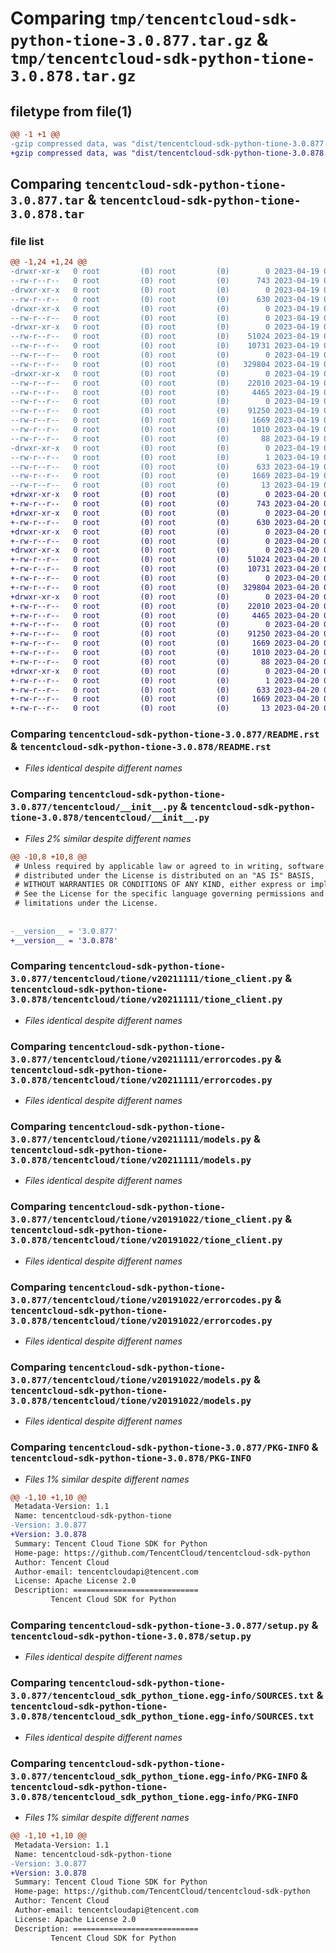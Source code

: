 # Comparing `tmp/tencentcloud-sdk-python-tione-3.0.877.tar.gz` & `tmp/tencentcloud-sdk-python-tione-3.0.878.tar.gz`

## filetype from file(1)

```diff
@@ -1 +1 @@
-gzip compressed data, was "dist/tencentcloud-sdk-python-tione-3.0.877.tar", last modified: Wed Apr 19 09:39:14 2023, max compression
+gzip compressed data, was "dist/tencentcloud-sdk-python-tione-3.0.878.tar", last modified: Thu Apr 20 00:53:33 2023, max compression
```

## Comparing `tencentcloud-sdk-python-tione-3.0.877.tar` & `tencentcloud-sdk-python-tione-3.0.878.tar`

### file list

```diff
@@ -1,24 +1,24 @@
-drwxr-xr-x   0 root         (0) root         (0)        0 2023-04-19 09:39:14.000000 tencentcloud-sdk-python-tione-3.0.877/
--rw-r--r--   0 root         (0) root         (0)      743 2023-04-19 09:39:14.000000 tencentcloud-sdk-python-tione-3.0.877/README.rst
-drwxr-xr-x   0 root         (0) root         (0)        0 2023-04-19 09:39:14.000000 tencentcloud-sdk-python-tione-3.0.877/tencentcloud/
--rw-r--r--   0 root         (0) root         (0)      630 2023-04-19 09:39:14.000000 tencentcloud-sdk-python-tione-3.0.877/tencentcloud/__init__.py
-drwxr-xr-x   0 root         (0) root         (0)        0 2023-04-19 09:39:14.000000 tencentcloud-sdk-python-tione-3.0.877/tencentcloud/tione/
--rw-r--r--   0 root         (0) root         (0)        0 2023-04-19 09:39:14.000000 tencentcloud-sdk-python-tione-3.0.877/tencentcloud/tione/__init__.py
-drwxr-xr-x   0 root         (0) root         (0)        0 2023-04-19 09:39:14.000000 tencentcloud-sdk-python-tione-3.0.877/tencentcloud/tione/v20211111/
--rw-r--r--   0 root         (0) root         (0)    51024 2023-04-19 09:39:14.000000 tencentcloud-sdk-python-tione-3.0.877/tencentcloud/tione/v20211111/tione_client.py
--rw-r--r--   0 root         (0) root         (0)    10731 2023-04-19 09:39:14.000000 tencentcloud-sdk-python-tione-3.0.877/tencentcloud/tione/v20211111/errorcodes.py
--rw-r--r--   0 root         (0) root         (0)        0 2023-04-19 09:39:14.000000 tencentcloud-sdk-python-tione-3.0.877/tencentcloud/tione/v20211111/__init__.py
--rw-r--r--   0 root         (0) root         (0)   329804 2023-04-19 09:39:14.000000 tencentcloud-sdk-python-tione-3.0.877/tencentcloud/tione/v20211111/models.py
-drwxr-xr-x   0 root         (0) root         (0)        0 2023-04-19 09:39:14.000000 tencentcloud-sdk-python-tione-3.0.877/tencentcloud/tione/v20191022/
--rw-r--r--   0 root         (0) root         (0)    22010 2023-04-19 09:39:14.000000 tencentcloud-sdk-python-tione-3.0.877/tencentcloud/tione/v20191022/tione_client.py
--rw-r--r--   0 root         (0) root         (0)     4465 2023-04-19 09:39:14.000000 tencentcloud-sdk-python-tione-3.0.877/tencentcloud/tione/v20191022/errorcodes.py
--rw-r--r--   0 root         (0) root         (0)        0 2023-04-19 09:39:14.000000 tencentcloud-sdk-python-tione-3.0.877/tencentcloud/tione/v20191022/__init__.py
--rw-r--r--   0 root         (0) root         (0)    91250 2023-04-19 09:39:14.000000 tencentcloud-sdk-python-tione-3.0.877/tencentcloud/tione/v20191022/models.py
--rw-r--r--   0 root         (0) root         (0)     1669 2023-04-19 09:39:14.000000 tencentcloud-sdk-python-tione-3.0.877/PKG-INFO
--rw-r--r--   0 root         (0) root         (0)     1010 2023-04-19 09:39:14.000000 tencentcloud-sdk-python-tione-3.0.877/setup.py
--rw-r--r--   0 root         (0) root         (0)       88 2023-04-19 09:39:14.000000 tencentcloud-sdk-python-tione-3.0.877/setup.cfg
-drwxr-xr-x   0 root         (0) root         (0)        0 2023-04-19 09:39:14.000000 tencentcloud-sdk-python-tione-3.0.877/tencentcloud_sdk_python_tione.egg-info/
--rw-r--r--   0 root         (0) root         (0)        1 2023-04-19 09:39:14.000000 tencentcloud-sdk-python-tione-3.0.877/tencentcloud_sdk_python_tione.egg-info/dependency_links.txt
--rw-r--r--   0 root         (0) root         (0)      633 2023-04-19 09:39:14.000000 tencentcloud-sdk-python-tione-3.0.877/tencentcloud_sdk_python_tione.egg-info/SOURCES.txt
--rw-r--r--   0 root         (0) root         (0)     1669 2023-04-19 09:39:14.000000 tencentcloud-sdk-python-tione-3.0.877/tencentcloud_sdk_python_tione.egg-info/PKG-INFO
--rw-r--r--   0 root         (0) root         (0)       13 2023-04-19 09:39:14.000000 tencentcloud-sdk-python-tione-3.0.877/tencentcloud_sdk_python_tione.egg-info/top_level.txt
+drwxr-xr-x   0 root         (0) root         (0)        0 2023-04-20 00:53:33.000000 tencentcloud-sdk-python-tione-3.0.878/
+-rw-r--r--   0 root         (0) root         (0)      743 2023-04-20 00:53:33.000000 tencentcloud-sdk-python-tione-3.0.878/README.rst
+drwxr-xr-x   0 root         (0) root         (0)        0 2023-04-20 00:53:33.000000 tencentcloud-sdk-python-tione-3.0.878/tencentcloud/
+-rw-r--r--   0 root         (0) root         (0)      630 2023-04-20 00:53:33.000000 tencentcloud-sdk-python-tione-3.0.878/tencentcloud/__init__.py
+drwxr-xr-x   0 root         (0) root         (0)        0 2023-04-20 00:53:33.000000 tencentcloud-sdk-python-tione-3.0.878/tencentcloud/tione/
+-rw-r--r--   0 root         (0) root         (0)        0 2023-04-20 00:53:33.000000 tencentcloud-sdk-python-tione-3.0.878/tencentcloud/tione/__init__.py
+drwxr-xr-x   0 root         (0) root         (0)        0 2023-04-20 00:53:33.000000 tencentcloud-sdk-python-tione-3.0.878/tencentcloud/tione/v20211111/
+-rw-r--r--   0 root         (0) root         (0)    51024 2023-04-20 00:53:33.000000 tencentcloud-sdk-python-tione-3.0.878/tencentcloud/tione/v20211111/tione_client.py
+-rw-r--r--   0 root         (0) root         (0)    10731 2023-04-20 00:53:33.000000 tencentcloud-sdk-python-tione-3.0.878/tencentcloud/tione/v20211111/errorcodes.py
+-rw-r--r--   0 root         (0) root         (0)        0 2023-04-20 00:53:33.000000 tencentcloud-sdk-python-tione-3.0.878/tencentcloud/tione/v20211111/__init__.py
+-rw-r--r--   0 root         (0) root         (0)   329804 2023-04-20 00:53:33.000000 tencentcloud-sdk-python-tione-3.0.878/tencentcloud/tione/v20211111/models.py
+drwxr-xr-x   0 root         (0) root         (0)        0 2023-04-20 00:53:33.000000 tencentcloud-sdk-python-tione-3.0.878/tencentcloud/tione/v20191022/
+-rw-r--r--   0 root         (0) root         (0)    22010 2023-04-20 00:53:33.000000 tencentcloud-sdk-python-tione-3.0.878/tencentcloud/tione/v20191022/tione_client.py
+-rw-r--r--   0 root         (0) root         (0)     4465 2023-04-20 00:53:33.000000 tencentcloud-sdk-python-tione-3.0.878/tencentcloud/tione/v20191022/errorcodes.py
+-rw-r--r--   0 root         (0) root         (0)        0 2023-04-20 00:53:33.000000 tencentcloud-sdk-python-tione-3.0.878/tencentcloud/tione/v20191022/__init__.py
+-rw-r--r--   0 root         (0) root         (0)    91250 2023-04-20 00:53:33.000000 tencentcloud-sdk-python-tione-3.0.878/tencentcloud/tione/v20191022/models.py
+-rw-r--r--   0 root         (0) root         (0)     1669 2023-04-20 00:53:33.000000 tencentcloud-sdk-python-tione-3.0.878/PKG-INFO
+-rw-r--r--   0 root         (0) root         (0)     1010 2023-04-20 00:53:33.000000 tencentcloud-sdk-python-tione-3.0.878/setup.py
+-rw-r--r--   0 root         (0) root         (0)       88 2023-04-20 00:53:33.000000 tencentcloud-sdk-python-tione-3.0.878/setup.cfg
+drwxr-xr-x   0 root         (0) root         (0)        0 2023-04-20 00:53:33.000000 tencentcloud-sdk-python-tione-3.0.878/tencentcloud_sdk_python_tione.egg-info/
+-rw-r--r--   0 root         (0) root         (0)        1 2023-04-20 00:53:33.000000 tencentcloud-sdk-python-tione-3.0.878/tencentcloud_sdk_python_tione.egg-info/dependency_links.txt
+-rw-r--r--   0 root         (0) root         (0)      633 2023-04-20 00:53:33.000000 tencentcloud-sdk-python-tione-3.0.878/tencentcloud_sdk_python_tione.egg-info/SOURCES.txt
+-rw-r--r--   0 root         (0) root         (0)     1669 2023-04-20 00:53:33.000000 tencentcloud-sdk-python-tione-3.0.878/tencentcloud_sdk_python_tione.egg-info/PKG-INFO
+-rw-r--r--   0 root         (0) root         (0)       13 2023-04-20 00:53:33.000000 tencentcloud-sdk-python-tione-3.0.878/tencentcloud_sdk_python_tione.egg-info/top_level.txt
```

### Comparing `tencentcloud-sdk-python-tione-3.0.877/README.rst` & `tencentcloud-sdk-python-tione-3.0.878/README.rst`

 * *Files identical despite different names*

### Comparing `tencentcloud-sdk-python-tione-3.0.877/tencentcloud/__init__.py` & `tencentcloud-sdk-python-tione-3.0.878/tencentcloud/__init__.py`

 * *Files 2% similar despite different names*

```diff
@@ -10,8 +10,8 @@
 # Unless required by applicable law or agreed to in writing, software
 # distributed under the License is distributed on an "AS IS" BASIS,
 # WITHOUT WARRANTIES OR CONDITIONS OF ANY KIND, either express or implied.
 # See the License for the specific language governing permissions and
 # limitations under the License.
 
 
-__version__ = '3.0.877'
+__version__ = '3.0.878'
```

### Comparing `tencentcloud-sdk-python-tione-3.0.877/tencentcloud/tione/v20211111/tione_client.py` & `tencentcloud-sdk-python-tione-3.0.878/tencentcloud/tione/v20211111/tione_client.py`

 * *Files identical despite different names*

### Comparing `tencentcloud-sdk-python-tione-3.0.877/tencentcloud/tione/v20211111/errorcodes.py` & `tencentcloud-sdk-python-tione-3.0.878/tencentcloud/tione/v20211111/errorcodes.py`

 * *Files identical despite different names*

### Comparing `tencentcloud-sdk-python-tione-3.0.877/tencentcloud/tione/v20211111/models.py` & `tencentcloud-sdk-python-tione-3.0.878/tencentcloud/tione/v20211111/models.py`

 * *Files identical despite different names*

### Comparing `tencentcloud-sdk-python-tione-3.0.877/tencentcloud/tione/v20191022/tione_client.py` & `tencentcloud-sdk-python-tione-3.0.878/tencentcloud/tione/v20191022/tione_client.py`

 * *Files identical despite different names*

### Comparing `tencentcloud-sdk-python-tione-3.0.877/tencentcloud/tione/v20191022/errorcodes.py` & `tencentcloud-sdk-python-tione-3.0.878/tencentcloud/tione/v20191022/errorcodes.py`

 * *Files identical despite different names*

### Comparing `tencentcloud-sdk-python-tione-3.0.877/tencentcloud/tione/v20191022/models.py` & `tencentcloud-sdk-python-tione-3.0.878/tencentcloud/tione/v20191022/models.py`

 * *Files identical despite different names*

### Comparing `tencentcloud-sdk-python-tione-3.0.877/PKG-INFO` & `tencentcloud-sdk-python-tione-3.0.878/PKG-INFO`

 * *Files 1% similar despite different names*

```diff
@@ -1,10 +1,10 @@
 Metadata-Version: 1.1
 Name: tencentcloud-sdk-python-tione
-Version: 3.0.877
+Version: 3.0.878
 Summary: Tencent Cloud Tione SDK for Python
 Home-page: https://github.com/TencentCloud/tencentcloud-sdk-python
 Author: Tencent Cloud
 Author-email: tencentcloudapi@tencent.com
 License: Apache License 2.0
 Description: ============================
         Tencent Cloud SDK for Python
```

### Comparing `tencentcloud-sdk-python-tione-3.0.877/setup.py` & `tencentcloud-sdk-python-tione-3.0.878/setup.py`

 * *Files identical despite different names*

### Comparing `tencentcloud-sdk-python-tione-3.0.877/tencentcloud_sdk_python_tione.egg-info/SOURCES.txt` & `tencentcloud-sdk-python-tione-3.0.878/tencentcloud_sdk_python_tione.egg-info/SOURCES.txt`

 * *Files identical despite different names*

### Comparing `tencentcloud-sdk-python-tione-3.0.877/tencentcloud_sdk_python_tione.egg-info/PKG-INFO` & `tencentcloud-sdk-python-tione-3.0.878/tencentcloud_sdk_python_tione.egg-info/PKG-INFO`

 * *Files 1% similar despite different names*

```diff
@@ -1,10 +1,10 @@
 Metadata-Version: 1.1
 Name: tencentcloud-sdk-python-tione
-Version: 3.0.877
+Version: 3.0.878
 Summary: Tencent Cloud Tione SDK for Python
 Home-page: https://github.com/TencentCloud/tencentcloud-sdk-python
 Author: Tencent Cloud
 Author-email: tencentcloudapi@tencent.com
 License: Apache License 2.0
 Description: ============================
         Tencent Cloud SDK for Python
```

